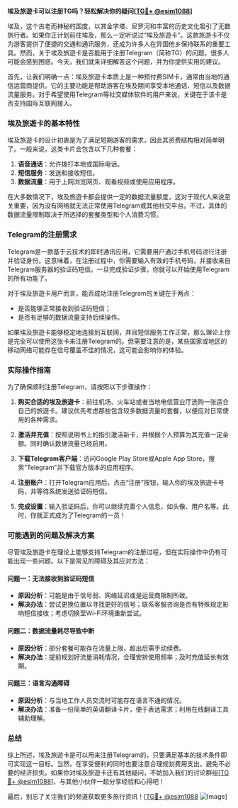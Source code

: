 **埃及旅遊卡可以注册TG吗？轻松解决你的疑问[[TG💪+ @esim1088](https://t.me/s/esim1088)]**

埃及，这个古老而神秘的国度，以其金字塔、尼罗河和丰富的历史文化吸引了无数旅行者。如果你正计划前往埃及，那么一定听说过“埃及旅遊卡”。这款旅游卡不仅为游客提供了便捷的交通和通讯服务，还成为许多人在异国他乡保持联系的重要工具。然而，关于埃及旅遊卡是否能用于注册Telegram（简称TG）的问题，很多人可能会感到困惑。今天，我们就来详细解答这个问题，并为你提供实用的建议。

首先，让我们明确一点：埃及旅遊卡本质上是一种预付费SIM卡，通常由当地的通信运营商提供。它的主要功能是帮助游客在埃及期间享受本地通话、短信以及数据流量服务。对于希望使用Telegram等社交媒体软件的用户来说，关键在于该卡是否支持国际互联网接入。

### 埃及旅遊卡的基本特性

埃及旅遊卡的设计初衷是为了满足短期游客的需求，因此其资费结构相对简单明了。一般来说，这类卡片会包含以下几种套餐：

1. **语音通话**：允许拨打本地或国际电话。
2. **短信服务**：发送和接收短信。
3. **数据流量**：用于上网浏览网页、观看视频或使用应用程序。

在大多数情况下，埃及旅遊卡都会提供一定的数据流量额度，这对于现代人来说至关重要，因为没有网络就无法正常使用Telegram或其他社交平台。不过，具体的数据流量限制取决于所选择的套餐类型和个人消费习惯。

### Telegram的注册需求

Telegram是一款基于云技术的即时通讯应用，它需要用户通过手机号码进行注册并验证身份。这意味着，在注册过程中，你需要输入有效的手机号码，并接收来自Telegram服务器的验证码短信。一旦完成验证步骤，你就可以开始使用Telegram的所有功能了。

对于埃及旅遊卡用户而言，能否成功注册Telegram的关键在于两点：
- 是否能够正常接收到验证码短信；
- 是否有足够的数据流量支持后续操作。

如果埃及旅遊卡能够稳定地连接到互联网，并且短信服务工作正常，那么理论上你是完全可以使用这张卡来注册Telegram的。但需要注意的是，某些国家或地区的移动网络可能存在信号覆盖不佳的情况，这可能会影响你的体验。

### 实际操作指南

为了确保顺利注册Telegram，请按照以下步骤操作：

1. **购买合适的埃及旅遊卡**：前往机场、火车站或者当地电信营业厅选购一张适合自己的旅遊卡。建议优先考虑那些包含较多数据流量的套餐，以便应对日常使用的各种需求。
   
2. **激活并充值**：按照说明书上的指引激活新卡，并根据个人预算为其充值一定金额。同时确认数据流量已经启用。

3. **下载Telegram客户端**：访问Google Play Store或Apple App Store，搜索“Telegram”并下载官方版本的应用程序。

4. **注册账户**：打开Telegram应用后，点击“注册”按钮，输入你的埃及旅遊卡号码，并等待系统发送验证码短信。

5. **完成设置**：输入验证码后，你可以继续完善个人信息，如头像、用户名等。此时，你就正式成为了Telegram的一员！

### 可能遇到的问题及解决方案

尽管埃及旅遊卡在理论上能够支持Telegram的注册过程，但在实际操作中仍有可能出现一些问题。以下是常见的障碍及其应对方法：

#### 问题一：无法接收到验证码短信
- **原因分析**：可能是由于信号弱、网络延迟或是运营商限制所致。
- **解决办法**：尝试更换位置以寻找更好的信号；联系客服咨询是否有特殊规定影响短信接收；考虑切换至Wi-Fi环境重新尝试。

#### 问题二：数据流量耗尽导致中断
- **原因分析**：部分套餐可能存在流量上限，超出后需手动续费。
- **解决办法**：提前规划好流量消耗情况，合理安排使用频率；及时充值延长有效期。

#### 问题三：语言沟通障碍
- **原因分析**：与当地工作人员交流时可能存在语言不通的情况。
- **解决办法**：准备一份简单的英语翻译卡片，便于表达需求；利用在线翻译工具辅助理解。

### 总结

综上所述，埃及旅遊卡是可以用来注册Telegram的，只要满足基本的技术条件即可实现这一目标。当然，在享受便利的同时也要注意合理规划费用支出，避免不必要的经济损失。如果你对埃及旅遊卡还有其他疑问，不妨加入我们的讨论群组[[TG💪+ @esim1088](https://t.me/s/esim1088)]，与其他小伙伴一起分享经验和心得吧！

最后，别忘了关注我们的频道获取更多旅行资讯！[[TG💪+ @esim1088](https://t.me/s/esim1088) ![Image](https://i.postimg.cc/4NQfJmqS/Snipaste-2025-05-13-00-14-12.png)]